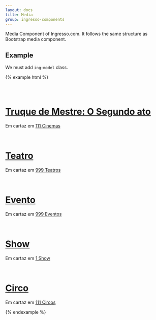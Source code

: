 ```yaml
---
layout: docs
title: Media 
group: ingresso-components
---
```


Media Component of Ingresso.com. It follows the same structure as Bootstrap media component.

## Example


We must add `ing-model` class.

{% example html %}

<div class="media ing-model">
  <a class="media-left" href="#">
    <svg class="svg-icon ic-cinema" width="30" height="30">
      <use xmlns:xlink="http://www.w3.org/1999/xlink" xlink:href="#icon-movie"></use>
    </svg>
  </a>
  <div class="media-body">
    <h1 class="media-heading"><a href="">Truque de Mestre: O Segundo ato</a></h1>
    Em cartaz em <a href="">111 Cinemas</a>
  </div>
</div>

<div class="media ing-model">
  <a class="media-left" href="#">
    <svg class="svg-icon ic-theater" width="30" height="30">
        <use xmlns:xlink="http://www.w3.org/1999/xlink" xlink:href="#icon-play"></use>
    </svg>
  </a>
  <div class="media-body">
    <h1 class="media-heading"><a href="">Teatro</a></h1>
    Em cartaz em <a href="">999 Teatros</a>
  </div>
</div>

<div class="media ing-model">
  <a class="media-left" href="#">
    <svg class="svg-icon ic-events" width="30" height="30">
        <use xmlns:xlink="http://www.w3.org/1999/xlink" xlink:href="#icon-ticket"></use>
    </svg>
  </a>
  <div class="media-body">
    <h1 class="media-heading"><a href="">Evento</a></h1>
    Em cartaz em <a href="">999 Eventos</a>
  </div>
</div>

<div class="media ing-model">
  <a class="media-left" href="#">
    <svg class="svg-icon ic-show" width="30" height="30">
        <use xmlns:xlink="http://www.w3.org/1999/xlink" xlink:href="#icon-show"></use>
    </svg>
  </a>
  <div class="media-body">
    <h1 class="media-heading"><a href="">Show</a></h1>
    Em cartaz em <a href="">1 Show</a>
  </div>
</div>

<div class="media ing-model">
  <a class="media-left" href="#">
    <svg class="svg-icon ic-circus" width="30" height="30">
        <use xmlns:xlink="http://www.w3.org/1999/xlink" xlink:href="#icon-circus"></use>
    </svg>
  </a>
  <div class="media-body">
    <h1 class="media-heading"><a href="">Circo</a></h1>
    Em cartaz em <a href="">111 Circos</a>
  </div>
</div>

{% endexample %}
